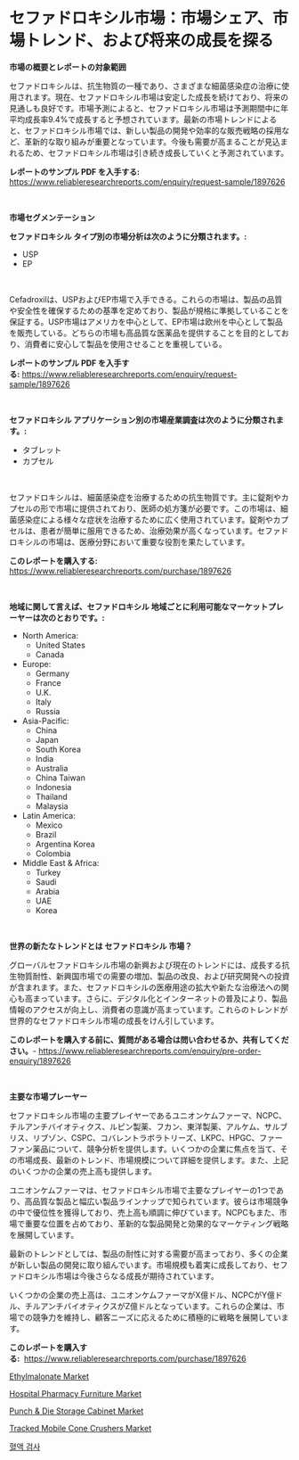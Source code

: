 <p><h1>セファドロキシル市場：市場シェア、市場トレンド、および将来の成長を探る</h1></p><p><strong>市場の概要とレポートの対象範囲</strong></p>
<p><p>セファドロキシルは、抗生物質の一種であり、さまざまな細菌感染症の治療に使用されます。現在、セファドロキシル市場は安定した成長を続けており、将来の見通しも良好です。市場予測によると、セファドロキシル市場は予測期間中に年平均成長率9.4%で成長すると予想されています。最新の市場トレンドによると、セファドロキシル市場では、新しい製品の開発や効率的な販売戦略の採用など、革新的な取り組みが重要となっています。今後も需要が高まることが見込まれるため、セファドロキシル市場は引き続き成長していくと予測されています。</p></p>
<p><strong>レポートのサンプル PDF を入手する:</strong> <a href="https://www.reliableresearchreports.com/enquiry/request-sample/1897626">https://www.reliableresearchreports.com/enquiry/request-sample/1897626</a></p>
<p>&nbsp;</p>
<p><strong>市場セグメンテーション</strong></p>
<p><strong>セファドロキシル タイプ別の市場分析は次のように分類されます。:</strong></p>
<p><ul><li>USP</li><li>EP</li></ul></p>
<p>&nbsp;</p>
<p><p>Cefadroxilは、USPおよびEP市場で入手できる。これらの市場は、製品の品質や安全性を確保するための基準を定めており、製品が規格に準拠していることを保証する。USP市場はアメリカを中心として、EP市場は欧州を中心として製品を販売している。どちらの市場も高品質な医薬品を提供することを目的としており、消費者に安心して製品を使用させることを重視している。</p></p>
<p><strong>レポートのサンプル PDF を入手する:</strong>&nbsp;<a href="https://www.reliableresearchreports.com/enquiry/request-sample/1897626">https://www.reliableresearchreports.com/enquiry/request-sample/1897626</a></p>
<p>&nbsp;</p>
<p><strong> セファドロキシル アプリケーション別の市場産業調査は次のように分類されます。:</strong></p>
<p><ul><li>タブレット</li><li>カプセル</li></ul></p>
<p>&nbsp;</p>
<p><p>セファドロキシルは、細菌感染症を治療するための抗生物質です。主に錠剤やカプセルの形で市場に提供されており、医師の処方箋が必要です。この市場は、細菌感染症による様々な症状を治療するために広く使用されています。錠剤やカプセルは、患者が簡単に服用できるため、治療効果が高くなっています。セファドロキシルの市場は、医療分野において重要な役割を果たしています。</p></p>
<p><strong>このレポートを購入する:</strong>&nbsp; <a href="https://www.reliableresearchreports.com/purchase/1897626">https://www.reliableresearchreports.com/purchase/1897626</a></p>
<p>&nbsp;</p>
<p><strong>地域に関して言えば、セファドロキシル 地域ごとに利用可能なマーケットプレーヤーは次のとおりです。:</strong></p>
<p><ul>
    <li>
        North America:
        <ul>
            <li>United States</li>
            <li>Canada</li>
        </ul>
    </li>
    <li>
        Europe:
        <ul>
            <li>Germany</li>
            <li>France</li>
            <li>U.K.</li>
            <li>Italy</li>
            <li>Russia</li>
        </ul>
    </li>
    <li>
        Asia-Pacific:
        <ul>
            <li>China</li>
            <li>Japan</li>
            <li>South Korea</li>
            <li>India</li>
            <li>Australia</li>
            <li>China Taiwan</li>
            <li>Indonesia</li>
            <li>Thailand</li>
            <li>Malaysia</li>
        </ul>
    </li>
    <li>
        Latin America:
        <ul>
            <li>Mexico</li>
            <li>Brazil</li>
            <li>Argentina Korea</li>
            <li>Colombia</li>
        </ul>
    </li>
    <li>
        Middle East & Africa:
        <ul>
            <li>Turkey</li>
            <li>Saudi</li>
            <li>Arabia</li>
            <li>UAE</li>
            <li>Korea</li>
        </ul>
    </li>
    </ul></p>
<p>&nbsp;</p>
<p><strong>世界の新たなトレンドとは セファドロキシル 市場？</strong></p>
<p><p>グローバルセファドロキシル市場の新興および現在のトレンドには、成長する抗生物質耐性、新興国市場での需要の増加、製品の改良、および研究開発への投資が含まれます。また、セファドロキシルの医療用途の拡大や新たな治療法への関心も高まっています。さらに、デジタル化とインターネットの普及により、製品情報のアクセスが向上し、消費者の意識が高まっています。これらのトレンドが世界的なセファドロキシル市場の成長をけん引しています。</p></p>
<p><strong>このレポートを購入する前に、質問がある場合は問い合わせるか、共有してください。</strong>- <a href="https://www.reliableresearchreports.com/enquiry/pre-order-enquiry/1897626">https://www.reliableresearchreports.com/enquiry/pre-order-enquiry/1897626</a></p>
<p>&nbsp;</p>
<p><strong>主要な市場プレーヤー</strong></p>
<p><p>セファドロキシル市場の主要プレイヤーであるユニオンケムファーマ、NCPC、チルアンチバイオティクス、ルピン製薬、フカン、東洋製薬、アルケム、サルブリス、リブゾン、CSPC、コバレントラボラトリーズ、LKPC、HPGC、ファーファン薬品について、競争分析を提供します。いくつかの企業に焦点を当て、その市場成長、最新のトレンド、市場規模について詳細を提供します。また、上記のいくつかの企業の売上高も提供します。</p><p>ユニオンケムファーマは、セファドロキシル市場で主要なプレイヤーの1つであり、高品質な製品と幅広い製品ラインナップで知られています。彼らは市場競争の中で優位性を獲得しており、売上高も順調に伸びています。NCPCもまた、市場で重要な位置を占めており、革新的な製品開発と効果的なマーケティング戦略を展開しています。</p><p>最新のトレンドとしては、製品の耐性に対する需要が高まっており、多くの企業が新しい製品の開発に取り組んでいます。市場規模も着実に成長しており、セファドロキシル市場は今後さらなる成長が期待されています。</p><p>いくつかの企業の売上高は、ユニオンケムファーマがX億ドル、NCPCがY億ドル、チルアンチバイオティクスがZ億ドルとなっています。これらの企業は、市場での競争力を維持し、顧客ニーズに応えるために積極的に戦略を展開しています。</p></p>
<p><strong>このレポートを購入する:</strong>&nbsp;&nbsp;<a href="https://www.reliableresearchreports.com/purchase/1897626">https://www.reliableresearchreports.com/purchase/1897626</a></p>
<p><p><a href="https://github.com/RickHolmes3/Market-Research-Report-List-3/blob/main/ethylmalonate-market.md">Ethylmalonate Market</a></p><p><a href="https://issuu.com/reportprime-2/docs/hospital-pharmacy-furniture-market-size-2030.pptx">Hospital Pharmacy Furniture Market</a></p><p><a href="https://issuu.com/reportprime-2/docs/punch-die-storage-cabinet-market-size-2030.pptx">Punch & Die Storage Cabinet Market</a></p><p><a href="https://boundless-drawbridge-702.notion.site/Tracked-Mobile-Cone-Crushers-Market-A-Comprehensive-Report-of-its-Market-Share-Growth-Trends-2024-5b74613784da4f0ea66b06d595820ae9">Tracked Mobile Cone Crushers Market</a></p><p><a href="https://github.com/crfsywufhm81415/Market-Research-Report-List-1/blob/main/8065096193060.md">혈액 검사</a></p></p>